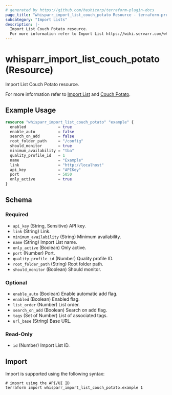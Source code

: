 ```yaml
---
# generated by https://github.com/hashicorp/terraform-plugin-docs
page_title: "whisparr_import_list_couch_potato Resource - terraform-provider-whisparr"
subcategory: "Import Lists"
description: |-
  Import List Couch Potato resource.
  For more information refer to Import List https://wiki.servarr.com/whisparr/settings#import-lists and Couch Potato https://wiki.servarr.com/whisparr/supported#couchpotatoimport.
---
```


# whisparr_import_list_couch_potato (Resource)

<!-- subcategory:Import Lists -->Import List Couch Potato resource.
For more information refer to [Import List](https://wiki.servarr.com/whisparr/settings#import-lists) and [Couch Potato](https://wiki.servarr.com/whisparr/supported#couchpotatoimport).

## Example Usage

```terraform
resource "whisparr_import_list_couch_potato" "example" {
  enabled              = true
  enable_auto          = false
  search_on_add        = false
  root_folder_path     = "/config"
  should_monitor       = true
  minimum_availability = "tba"
  quality_profile_id   = 1
  name                 = "Example"
  link                 = "http://localhost"
  api_key              = "APIKey"
  port                 = 5050
  only_active          = true
}
```

<!-- schema generated by tfplugindocs -->
## Schema

### Required

- `api_key` (String, Sensitive) API key.
- `link` (String) Link.
- `minimum_availability` (String) Minimum availability.
- `name` (String) Import List name.
- `only_active` (Boolean) Only active.
- `port` (Number) Port.
- `quality_profile_id` (Number) Quality profile ID.
- `root_folder_path` (String) Root folder path.
- `should_monitor` (Boolean) Should monitor.

### Optional

- `enable_auto` (Boolean) Enable automatic add flag.
- `enabled` (Boolean) Enabled flag.
- `list_order` (Number) List order.
- `search_on_add` (Boolean) Search on add flag.
- `tags` (Set of Number) List of associated tags.
- `url_base` (String) Base URL.

### Read-Only

- `id` (Number) Import List ID.

## Import

Import is supported using the following syntax:

```shell
# import using the API/UI ID
terraform import whisparr_import_list_couch_potato.example 1
```
